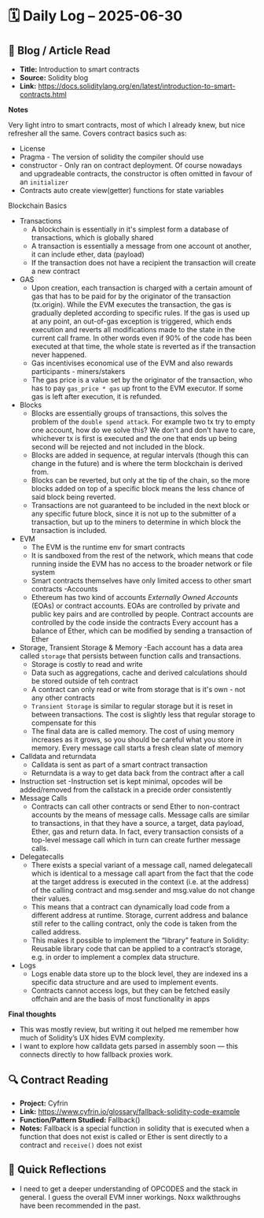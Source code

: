 # 🗓️ Daily Log – 2025-06-30

## 🧠 Blog / Article Read
- **Title:** Introduction to smart contracts
- **Source:** Solidity blog
- **Link:** https://docs.soliditylang.org/en/latest/introduction-to-smart-contracts.html

**Notes**

Very light intro to smart contracts, most of which I already knew, but nice refresher all the same. Covers contract basics such as:
  - License
  - Pragma - The version of solidity the compiler should use
  - constructor - Only ran on contract deployment. Of course nowadays and upgradeable contracts, the constructor is often omitted in favour of an `initializer`
  - Contracts auto create view(getter) functions for state variables

Blockchain Basics

- Transactions
  - A blockchain is essentially in it's simplest form a database of transactions, which is globally shared
  - A transaction is essentially a message from one account ot another, it can include ether, data (payload)
  - If the transaction does not have a recipient the transaction will create a new contract
- GAS
  - Upon creation, each transaction is charged with a certain amount of gas that has to be paid for by the originator of the transaction (tx.origin). While the EVM executes the transaction, the gas is gradually depleted according to specific rules. If the gas is used up at any point, an out-of-gas exception is triggered, which ends execution and reverts all modifications made to the state in the current call frame. In other words even if 90% of the code has been executed at that time, the whole state is reverted as if the transaction never happened.
  - Gas incentivises economical use of the EVM and also rewards participants - miners/stakers
  - The gas price is a value set by the originator of the transaction, who has to pay `gas_price * gas` up front to the EVM executor. If some gas is left after execution, it is refunded.
- Blocks
  - Blocks are essentially groups of transactions, this solves the problem of the `double spend attack`. For example two tx try to empty one account, how do we solve this? We don't and don't have to care, whichever tx is first is executed and the one that ends up being second will be rejected and not included in the block.
  - Blocks are added in sequence, at regular intervals (though this can change in the future) and is where the term blockchain is derived from.
  - Blocks can be reverted, but only at the tip of the chain, so the more blocks added on top of a specific block means the less chance of said block being reverted.
  - Transactions are not guaranteed to be included in the next block or any specific future block, since it is not up to the submitter of a transaction, but up to the miners to determine in which block the transaction is included.
- EVM
  - The EVM is the runtime env for smart contracts
  - It is sandboxed from the rest of the network, which means that code running inside the EVM has no access to the broader network or file system
  - Smart contracts themselves have only limited access to other smart contracts
-Accounts
  - Ethereum has two kind of accounts *Externally Owned Accounts* (EOAs) or contract accounts. EOAs are controlled by private and public key pairs and are controlled by people. Contract accounts are controlled by the code inside the contracts
  Every account has a balance of Ether, which can be modified by sending a transaction of Ether
- Storage, Transient Storage & Memory
  -Each account has a data area called `storage` that persists between function calls and transactions.
  - Storage is costly to read and write
  - Data such as aggregations, cache and derived calculations should be stored outside of teh contract
  - A contract can only read or wite from storage that is it's own - not any other contracts
  - `Transient Storage` is similar to regular storage but it is reset in between transactions. The cost is slightly less that regular storage to compensate for this
  - The final data are is called memory. The cost of using memory increases as it grows, so you should be careful what you store in memory. Every message call starts a fresh clean slate of memory
- Calldata and returndata
  - Calldata is sent as part of a smart contract transaction
  - Returndata is a way to get data back from the contract after a call
- Instruction set
  -Instruction set is kept minimal, opcodes will be added/removed from the callstack in a precide order consistently
- Message Calls
  - Contracts can call other contracts or send Ether to non-contract accounts by the means of message calls. Message calls are similar to transactions, in that they have a source, a target, data payload, Ether, gas and return data. In fact, every transaction consists of a top-level message call which in turn can create further message calls.
- Delegatecalls
  - There exists a special variant of a message call, named delegatecall which is identical to a message call apart from the fact that the code at the target address is executed in the context (i.e. at the address) of the calling contract and msg.sender and msg.value do not change their values.
  - This means that a contract can dynamically load code from a different address at runtime. Storage, current address and balance still refer to the calling contract, only the code is taken from the called address.
  - This makes it possible to implement the “library” feature in Solidity: Reusable library code that can be applied to a contract’s storage, e.g. in order to implement a complex data structure.
- Logs
  - Logs enable data store up to the block level, they are indexed ins a specific data structure and are used to implement events.
  - Contracts cannot access logs, but they can be fetched easily offchain and are the basis of most functionality in apps


**Final thoughts**

- This was mostly review, but writing it out helped me remember how much of Solidity’s UX hides EVM complexity.
- I want to explore how calldata gets parsed in assembly soon — this connects directly to how fallback proxies work.

## 🔍 Contract Reading
- **Project:** Cyfrin
- **Link:** https://www.cyfrin.io/glossary/fallback-solidity-code-example
- **Function/Pattern Studied:** Fallback()
- **Notes:**
  Fallback is a special function in solidity that is executed when a function that does not exist is called or Ether is sent directly to a contract and `receive()` does not exist


## 💬 Quick Reflections
- I need to get a deeper understanding of OPCODES and the stack in general. I guess the overall EVM inner workings. Noxx walkthroughs have been recommended in the past.
